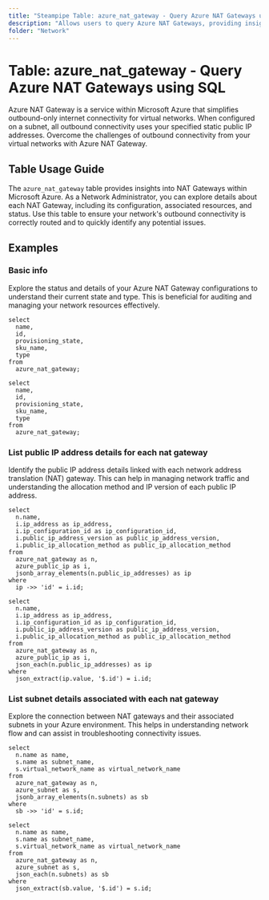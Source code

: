 ```yaml
---
title: "Steampipe Table: azure_nat_gateway - Query Azure NAT Gateways using SQL"
description: "Allows users to query Azure NAT Gateways, providing insights into the network traffic routing and potential anomalies."
folder: "Network"
---
```


# Table: azure_nat_gateway - Query Azure NAT Gateways using SQL

Azure NAT Gateway is a service within Microsoft Azure that simplifies outbound-only internet connectivity for virtual networks. When configured on a subnet, all outbound connectivity uses your specified static public IP addresses. Overcome the challenges of outbound connectivity from your virtual networks with Azure NAT Gateway.

## Table Usage Guide

The `azure_nat_gateway` table provides insights into NAT Gateways within Microsoft Azure. As a Network Administrator, you can explore details about each NAT Gateway, including its configuration, associated resources, and status. Use this table to ensure your network's outbound connectivity is correctly routed and to quickly identify any potential issues.

## Examples

### Basic info
Explore the status and details of your Azure NAT Gateway configurations to understand their current state and type. This is beneficial for auditing and managing your network resources effectively.

```sql+postgres
select
  name,
  id,
  provisioning_state,
  sku_name,
  type
from
  azure_nat_gateway;
```

```sql+sqlite
select
  name,
  id,
  provisioning_state,
  sku_name,
  type
from
  azure_nat_gateway;
```

### List public IP address details for each nat gateway
Identify the public IP address details linked with each network address translation (NAT) gateway. This can help in managing network traffic and understanding the allocation method and IP version of each public IP address.

```sql+postgres
select
  n.name,
  i.ip_address as ip_address,
  i.ip_configuration_id as ip_configuration_id,
  i.public_ip_address_version as public_ip_address_version,
  i.public_ip_allocation_method as public_ip_allocation_method
from
  azure_nat_gateway as n,
  azure_public_ip as i,
  jsonb_array_elements(n.public_ip_addresses) as ip
where
  ip ->> 'id' = i.id;
```

```sql+sqlite
select
  n.name,
  i.ip_address as ip_address,
  i.ip_configuration_id as ip_configuration_id,
  i.public_ip_address_version as public_ip_address_version,
  i.public_ip_allocation_method as public_ip_allocation_method
from
  azure_nat_gateway as n,
  azure_public_ip as i,
  json_each(n.public_ip_addresses) as ip
where
  json_extract(ip.value, '$.id') = i.id;
```

### List subnet details associated with each nat gateway
Explore the connection between NAT gateways and their associated subnets in your Azure environment. This helps in understanding network flow and can assist in troubleshooting connectivity issues.

```sql+postgres
select
  n.name as name,
  s.name as subnet_name,
  s.virtual_network_name as virtual_network_name
from
  azure_nat_gateway as n,
  azure_subnet as s,
  jsonb_array_elements(n.subnets) as sb
where
  sb ->> 'id' = s.id;
```

```sql+sqlite
select
  n.name as name,
  s.name as subnet_name,
  s.virtual_network_name as virtual_network_name
from
  azure_nat_gateway as n,
  azure_subnet as s,
  json_each(n.subnets) as sb
where
  json_extract(sb.value, '$.id') = s.id;
```